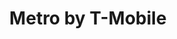---
title: "Metro by T-Mobile"
url: /mesa/metro-by-t-mobile-east-southern-avenue/
shop: mobile phone
---